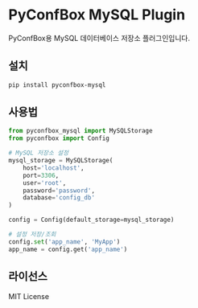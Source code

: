 # PyConfBox MySQL Plugin

PyConfBox용 MySQL 데이터베이스 저장소 플러그인입니다.

## 설치

```bash
pip install pyconfbox-mysql
```

## 사용법

```python
from pyconfbox_mysql import MySQLStorage
from pyconfbox import Config

# MySQL 저장소 설정
mysql_storage = MySQLStorage(
    host='localhost',
    port=3306,
    user='root',
    password='password',
    database='config_db'
)

config = Config(default_storage=mysql_storage)

# 설정 저장/조회
config.set('app_name', 'MyApp')
app_name = config.get('app_name')
```

## 라이선스

MIT License 